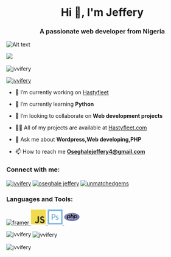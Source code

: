 <h1 align="center">Hi 👋, I'm Jeffery</h1>
<h3 align="center">A passionate web developer from Nigeria</h3>




![Alt text](https://programiz.pro/resources/content/images/2022/08/how-to-become-a-programmer.png)





<img src=”(https://app.recraft.ai/project/eaf4f1db-4f76-4094-b100-216c095b15c9)”>

<p align="left"> <img src="https://komarev.com/ghpvc/?username=jvvifery&label=Profile%20views&color=0e75b6&style=flat" alt="jvvifery" /> </p>

<p align="left"> <a href="https://twitter.com/jvvifery" target="blank"><img src="https://img.shields.io/twitter/follow/jvvifery?logo=twitter&style=for-the-badge" alt="jvvifery" /></a> </p>

- 🔭 I’m currently working on [Hastyfleet](Hastyfleet.com)

- 🌱 I’m currently learning **Python**

- 👯 I’m looking to collaborate on **Web development projects**

- 👨‍💻 All of my projects are available at [Hastyfleet.com](Hastyfleet.com)

- 💬 Ask me about **Wordpress,Web developing,PHP**

- 📫 How to reach me **Oseghalejeffery4@gmail.com**

<h3 align="left">Connect with me:</h3>
<p align="left">
<a href="https://twitter.com/jvvifery" target="blank"><img align="center" src="https://raw.githubusercontent.com/rahuldkjain/github-profile-readme-generator/master/src/images/icons/Social/twitter.svg" alt="jvvifery" height="30" width="40" /></a>
<a href="https://linkedin.com/in/oseghale jeffery" target="blank"><img align="center" src="https://raw.githubusercontent.com/rahuldkjain/github-profile-readme-generator/master/src/images/icons/Social/linked-in-alt.svg" alt="oseghale jeffery" height="30" width="40" /></a>
<a href="https://instagram.com/unmatchedgems" target="blank"><img align="center" src="https://raw.githubusercontent.com/rahuldkjain/github-profile-readme-generator/master/src/images/icons/Social/instagram.svg" alt="unmatchedgems" height="30" width="40" /></a>
</p>

<h3 align="left">Languages and Tools:</h3>
<p align="left"> <a href="https://www.framer.com/" target="_blank" rel="noreferrer"> <img src="https://www.vectorlogo.zone/logos/framer/framer-icon.svg" alt="framer" width="40" height="40"/> </a> <a href="https://developer.mozilla.org/en-US/docs/Web/JavaScript" target="_blank" rel="noreferrer"> <img src="https://raw.githubusercontent.com/devicons/devicon/master/icons/javascript/javascript-original.svg" alt="javascript" width="40" height="40"/> </a> <a href="https://www.photoshop.com/en" target="_blank" rel="noreferrer"> <img src="https://raw.githubusercontent.com/devicons/devicon/master/icons/photoshop/photoshop-line.svg" alt="photoshop" width="40" height="40"/> </a> <a href="https://www.php.net" target="_blank" rel="noreferrer"> <img src="https://raw.githubusercontent.com/devicons/devicon/master/icons/php/php-original.svg" alt="php" width="40" height="40"/> </a> </p>

<p><img align="left" src="https://github-readme-stats.vercel.app/api/top-langs?username=jvvifery&show_icons=true&locale=en&layout=compact" alt="jvvifery" /></p>

<p>&nbsp;<img align="center" src="https://github-readme-stats.vercel.app/api?username=jvvifery&show_icons=true&locale=en" alt="jvvifery" /></p>

<p><img align="center" src="https://github-readme-streak-stats.herokuapp.com/?user=jvvifery&" alt="jvvifery" /></p>
